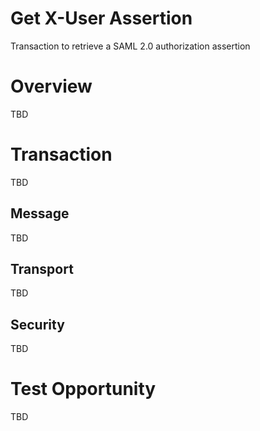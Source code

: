 # Get X-User Assertion
Transaction to retrieve a SAML 2.0 authorization assertion

# Overview

TBD   

# Transaction 

TBD

## Message 

TBD

## Transport 

TBD 

## Security   

TBD

# Test Opportunity

TBD